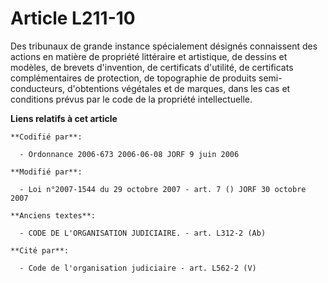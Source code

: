 # Article L211-10

Des tribunaux de grande instance spécialement désignés connaissent des actions en matière de propriété littéraire et
artistique, de dessins et modèles, de brevets d'invention, de certificats d'utilité, de certificats complémentaires de
protection, de topographie de produits semi-conducteurs, d'obtentions végétales et de marques, dans les cas et conditions
prévus par le code de la propriété intellectuelle.

**Liens relatifs à cet article**

	**Codifié par**:

	  - Ordonnance 2006-673 2006-06-08 JORF 9 juin 2006

	**Modifié par**:

	  - Loi n°2007-1544 du 29 octobre 2007 - art. 7 () JORF 30 octobre 2007

	**Anciens textes**:

	  - CODE DE L'ORGANISATION JUDICIAIRE. - art. L312-2 (Ab)

	**Cité par**:

	  - Code de l'organisation judiciaire - art. L562-2 (V)
